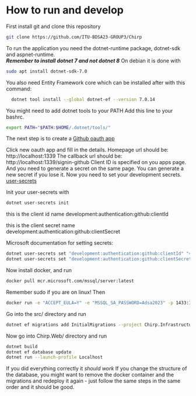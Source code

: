# How to run and develop
First install git and clone this repository
```bash
git clone https://github.com/ITU-BDSA23-GROUP3/Chirp
```

To run the application you need the dotnet-runtime package, dotnet-sdk and aspnet-runtime. \
***Remember to install dotnet 7 and not dotnet 8***
On debian it is done with 
```bash
sudo apt install dotnet-sdk-7.0
```
You also need Entity Framework core which can be installed after with this command:
```bash
  dotnet tool install --global dotnet-ef --version 7.0.14
```
You might need to add dotnet tools to your PATH
Add this line to your bashrc.
```bash
export PATH="$PATH:$HOME/.dotnet/tools/"
```

The next step is to create a [Github oauth app](https://github.com/settings/developers)

Click new oauth app and fill in the details. 
Homepage url should be: http://localhost:1339
The callback url should be: http://localhost:1339/signin-github
Client ID is specified on you apps page. And you need to generate a secret on the same page.
You can generate a new secret if you lose it.
Now you need to set your development secrets. 
[user-secrets](https://learn.microsoft.com/en-us/aspnet/core/security/app-secrets?view=aspnetcore-8.0&tabs=linux)

Init your user-secrets with
```bash
dotnet user-secrets init
```

this is the client id name
development:authentication:github:clientId 

this is the client secret name
development:authentication:github:clientSecret

Microsoft documentation for setting secrets:
```bash
dotnet user-secrets set "development:authentication:github:clientId" "<client id>"
dotnet user-secrets set "development:authentication:github:clientSecret" "<secret id>"
```

Now install docker, and run 
```bash
docker pull mcr.microsoft.com/mssql/server:latest
```
Remember sudo if you are on linux!
Then

```bash
docker run -e "ACCEPT_EULA=Y" -e "MSSQL_SA_PASSWORD=Adsa2023" -p 1433:1433  --name sqlpreview --hostname sqlpreview -d mcr.microsoft.com/mssql/server:2022-latest
```

Go into the src/ directory and run
```bash
dotnet ef migrations add InitialMigrations --project Chirp.Infrastructure/ --startup-project Chirp.Web/
```

Now go into Chirp.Web/ directory and run
```bash
dotnet build
dotnet ef database update
dotnet run --launch-profile Localhost
```

If you did everything correctly it *should work*
If you change the structure of the database, you might want to remove the docker container and the migrations and redeploy it again - just follow the same steps in the same order and it should be good.
